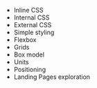 - Inline CSS
- Internal CSS
- External CSS
- Simple styling
- Flexbox
- Grids 
- Box model
- Units
- Positioning
- Landing Pages exploration